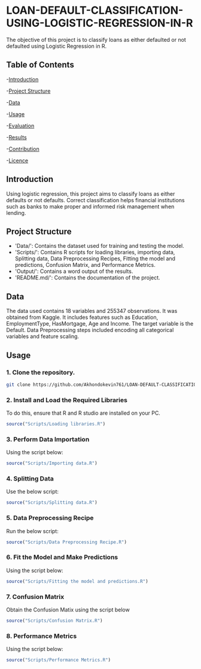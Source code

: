 # LOAN-DEFAULT-CLASSIFICATION-USING-LOGISTIC-REGRESSION-IN-R
The objective of this project is to classify loans as either defaulted or not defaulted using Logistic Regression in R.

## Table of Contents

-[Introduction](#Introduction)

-[Project Structure](#Project-Structure)

-[Data](#Data)

-[Usage](#Usage)

-[Evaluation](#Evaluation)

-[Results](#Results)

-[Contribution](#Contribution)

-[Licence](#Licene)

## Introduction

Using logistic regression, this project aims to classify loans as either defaults or not defaults. Correct classification helps financial institutions such as banks to make proper and informed risk management when lending.

## Project Structure

- 'Data/': Contains the dataset used for training and testing the model.
- 'Scripts/': Contains R scripts for loading libraries, importing data, Splitting data, Data Preprocessing Recipes, Fitting the model and predictions, Confusion Matrix, and Performance Metrics.
- 'Output/': Contains a word output of the results.
- 'README.md/': Contains the documentation of the project.

## Data

The data used contains 18 variables and 255347 observations. It was obtained from Kaggle. It includes features such as Education, EmploymentType, HasMortgage, Age and Income. The target variable is the Default. Data Preprocessing steps included encoding all categorical variables and feature scaling.

## Usage

### 1. Clone the repository.

```bash
git clone https://github.com/Akhondokevin761/LOAN-DEFAULT-CLASSIFICATION-USING-LOGISTIC-REGRESSION-IN-R.git
```

### 2. Install and Load the Required Libraries

To do this, ensure that R and R studio are installed on your PC.

```R
source("Scripts/Loading libraries.R")
```

### 3. Perform Data Importation

Using the script below:
```R
source("Scripts/Importing data.R")
```

### 4. Splitting Data

Use the below script:

```R
source("Scripts/Splitting data.R")
```

### 5. Data Preprocessing Recipe

Run the below script:

```R
source("Scripts/Data Preprocessing Recipe.R")
```

### 6. Fit the Model and Make Predictions

Using the script below:

```R
source("Scripts/Fitting the model and predictions.R")
```

### 7. Confusion Matrix

Obtain the Confusion Matix using the script below

```R
source("Scripts/Confusion Matrix.R")
```

### 8. Performance Metrics

Using the script below:

```R
source("Scripts/Performance Metrics.R")
```





